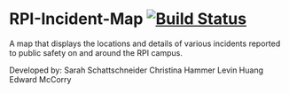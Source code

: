 # RPI-Incident-Map [![Build Status](https://travis-ci.org/sschatts/RPI-Incident-Map.svg?branch=master)](https://travis-ci.org/sschatts/RPI-Incident-Map)
A map that displays the locations and details of various incidents reported to public safety on and around the RPI campus.

Developed by:
Sarah Schattschneider
Christina Hammer
Levin Huang
Edward McCorry
